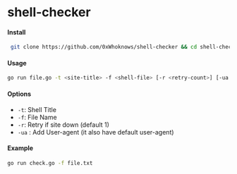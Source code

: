 # shell-checker


#### Install

```bash
 git clone https://github.com/0xWhoknows/shell-checker && cd shell-checker
```

#### Usage

```bash
go run file.go -t <site-title> -f <shell-file> [-r <retry-count>] [-ua <user-agent>]
```

#### Options

- `-t`: Shell Title
- `-f`: File Name
- `-r`: Retry if site down (default 1)
- `-ua` : Add User-agent (it also have default user-agent)

#### Example

```bash
go run check.go -f file.txt
```
